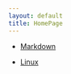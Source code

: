 ```yaml
---
layout: default
title: HomePage
---
```


- [Markdown](_posts/2025-02-09-naslov-prvog-teksta.md)

- [Linux](_posts/2025-02-14-linux-alternativa.md)
